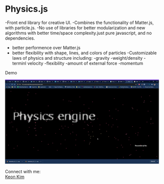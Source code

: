 
# Physics.js





-Front end library for creative UI.
-Combines the functionality of Matter.js, with particle.js. 
-No use of libraries for better modularization and new algorithms with better time/space complexity.just pure javascript, and no dependencies.
   - better performence over Matter.js
   - better flexibility with shape, lines, and colors of particles
-Customizable laws of physics and structure including:
   -gravity
   -weight/density
   -terminl velocity
   -flexibility
   -amount of external force
   -momentum

 Demo
 
![PE demo](./demo.gif)

Connect with me:
<br>[Keon Kim](https://www.linkedin.com/in/keon-w-kim/)<br>
